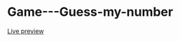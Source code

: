 # Game---Guess-my-number

<a href='https://karolinakotwica.github.io/Game---Guess-my-number/'>Live preview</a>
